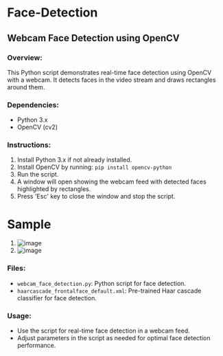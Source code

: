 # Face-Detection

## Webcam Face Detection using OpenCV

### Overview:
This Python script demonstrates real-time face detection using OpenCV with a webcam. It detects faces in the video stream and draws rectangles around them.

### Dependencies:
- Python 3.x
- OpenCV (cv2)

### Instructions:
1. Install Python 3.x if not already installed.
2. Install OpenCV by running: `pip install opencv-python`
3. Run the script.
4. A window will open showing the webcam feed with detected faces highlighted by rectangles.
5. Press 'Esc' key to close the window and stop the script.

# Sample 
1. ![image](https://github.com/yash777u/Face-Detection/assets/95225950/727e2995-d11c-44b2-8ed9-5f9f7f3e1b8b)
2. ![image](https://github.com/yash777u/Face-Detection/assets/95225950/54bd8594-019d-446c-ab20-fa871e40c20f)
   



### Files:
- `webcam_face_detection.py`: Python script for face detection.
- `haarcascade_frontalface_default.xml`: Pre-trained Haar cascade classifier for face detection.

### Usage:
- Use the script for real-time face detection in a webcam feed.
- Adjust parameters in the script as needed for optimal face detection performance.
